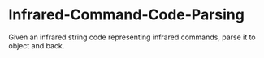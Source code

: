 # Infrared-Command-Code-Parsing
Given an infrared string code representing infrared commands, parse it to object and back.
